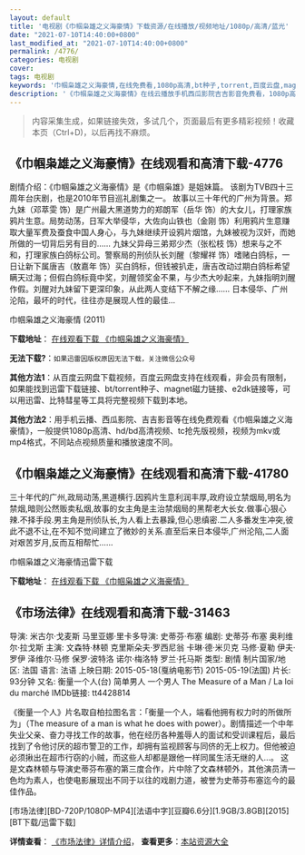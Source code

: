 ```yaml
---
layout: default
title: '电视剧《巾帼枭雄之义海豪情》下载资源/在线播放/视频地址/1080p/高清/蓝光'
date: "2021-07-10T14:40:00+0800"
last_modified_at: "2021-07-10T14:40:00+0800"
permalink: /4776/
categories: 电视剧
cover:
tags: 电视剧
keywords: '巾帼枭雄之义海豪情,在线免费看,1080p高清,bt种子,torrent,百度云盘,magnet,磁力链,迅雷下载资源'
description: '《巾帼枭雄之义海豪情》在线云播放手机西瓜影院吉吉影音免费看，1080p高清bd/hd未删减完整版和tc抢先枪版，mkv/mp4格式，附带bt/torrent种子、magnet/磁力链、百度云盘、网盘资源迅雷下载链接'
---
```


>内容采集生成，如果链接失效，多试几个，页面最后有更多精彩视频！收藏本页（Ctrl+D)，以后再找不麻烦。


## 《巾帼枭雄之义海豪情》在线观看和高清下载-4776

剧情介绍：《巾帼枭雄之义海豪情》是《巾帼枭雄》是姐妹篇。 该剧为TVB四十三周年台庆剧，也是2010年节目巡礼剧集之一。 故事以三十年代的广州为背景。郑九妹（邓萃雯 饰）是广州最大黑道势力的郑朗军（岳华 饰）的大女儿，打理家族鸦片生意。局势动荡，日军大举侵华，大佐向山铁也（金刚 饰）利用鸦片生意赚取大量军费及蚕食中国人身心，与九妹继续开设鸦片烟馆，九妹被视为汉奸，而她所做的一切背后另有目的…… 九妹父异母三弟郑少杰（张松枝 饰）想来与之不和，打理家族白鸽标公司。警察局的刑侦队长刘醒（黎耀祥 饰）嗜赌白鸽标，一日让新下属唐吉（敖嘉年 饰）买白鸽标，但钱被扒走，唐吉改动过期白鸽标希望瞒天过海；但假白鸽标竟中奖，刘醒领奖金不果，与少杰大吵起来，九妹指明刘醒作假。刘醒对九妹留下更深印象，从此两人变结下不解之缘…… 日本侵华、广州沦陷，最坏的时代，往往亦是展现人性的最佳...


巾帼枭雄之义海豪情 (2011)

**下载地址**： [在线观看下载 《巾帼枭雄之义海豪情》](https://www.btbtdy.me/btdy/dy1034.html) 


**无法下载?**：`如果迅雷因版权原因无法下载，关注微信公众号 `

**其他方法1**：从百度云网盘下载视频，百度云网盘支持在线观看，非会员有限制，如果能找到迅雷下载链接、bt/torrent种子、magnet磁力链接、e2dk链接等，可以用迅雷、比特彗星等工具将完整视频下载到本地。

**其他方法2**：用手机云播、西瓜影院、吉吉影音等在线免费观看《巾帼枭雄之义海豪情》，一般提供1080p高清、hd/bd高清视频、tc抢先版视频，视频为mkv或mp4格式，不同站点视频质量和播放速度不同。


## 《巾帼枭雄之义海豪情》在线观看和高清下载-41780

三十年代的广州,政局动荡,黑道横行.因鸦片生意利润丰厚,政府设立禁烟局,明名为禁烟,暗则公然贩卖私烟,故事的女主角是主治禁烟局的黑帮老大长女.做事心狠心辣.不择手段.男主角是刑侦队长,为人看上去暴躁,但心思缜密.二人多番发生冲突,彼此不退不让,在不知不觉间建立了微妙的关系.直至后来日本侵华,广州沦陷,二人面对艰苦岁月,反而互相帮忙&hellip;…


巾帼枭雄之义海豪情迅雷下载

**下载地址**： [在线观看下载 《巾帼枭雄之义海豪情》](https://www.993dy.com//vod-detail-id-10495.html) 


## 《市场法律》在线观看和高清下载-31463

导演: 米古尔·戈麦斯 马里亚娜·里卡多导演: 史蒂芬·布塞 编剧: 史蒂芬·布塞 奥利维尔·拉戈斯 主演: 文森特·林顿 克里斯朵夫·罗西尼翁 卡琳·德·米贝克 马修·夏勒 伊夫·罗伊 泽维尔·马修 保罗·波特洛 诺尔·梅洛特 罗兰·托马斯 类型: 剧情 制片国家/地区: 法国 语言: 法语 上映日期: 2015-05-18(戛纳电影节) 2015-05-19(法国) 片长: 93分钟 又名: 衡量一个人(台) 简单男人 一个男人 The Measure of a Man / La loi du marché IMDb链接: tt4428814

《衡量一个人》片名取自柏拉图名言：「衡量一个人，端看他拥有权力时的所做所为」（The measure of a man is what he does with power）。剧情描述一个中年失业父亲、奋力寻找工作的故事，他在经历各种羞辱人的面试和受训课程后，最后找到了令他讨厌的超市警卫的工作，却拥有监视顾客与同侪的无上权力。但他被迫必须揪出在超市行窃的小贼，而这些人却都是跟他一样同属生活无继的人…。 这是文森林顿与导演史蒂芬布塞的第三度合作，片中除了文森林顿外，其他演员清一色均为素人，也使电影展现出不同于以往的戏剧力道，被誉为史蒂芬布塞迄今的最佳作品。


[市场法律][BD-720P/1080P-MP4][法语中字][豆瓣6.6分][1.9GB/3.8GB][2015][BT下载/迅雷下载]

**详情查看**： [《市场法律》详情介绍](/movie/31463/)， **查看更多**：[本站资源大全](/movie/t/all/)

